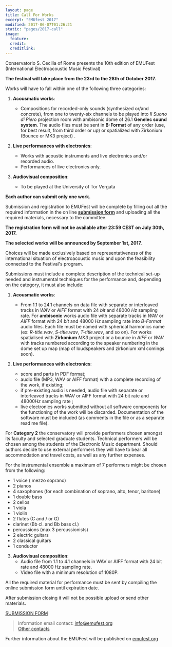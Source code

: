 ```yaml
---
layout: page
title: Call For Works
excerpt: "EMUfest 2017"
modified: 2017-06-07T01:26:21
static: "pages/2017-call"
image:
  feature:
  credit:
  creditlink:
---
```


Conservatorio S. Cecilia of Rome presents the 10th edition of EMUFest   
(International Electroacoustic Music Festival)

**The festival will take place from the 23rd to the 28th of October 2017.**

Works will have to fall within one of the following three categories:

 1. **Acousmatic works**:
    - Compositions for recorded-only sounds (synthesized or/and concrete), from one to twenty-six  channels to be played into  *Il Suono di Piero* projection room with ambisonic dome of 26.1 **Genelec sound system**. The audio files must be sent in **B-Format** of any order (use, for best result, from third order or up) or spatialized with Zirkonium (Bounce or MK3 project)  .

2. **Live performances with electronics**:   
    - Works with acoustic instruments and live electronics and/or recorded audio.
    - Performances of live electronics only.

3. **Audiovisual composition**:   
    - To be played at the University of Tor Vergata

**Each author can submit only one work.**

Submission and registration to EMUFest will be complete by filling out all the required information in the on line **[submission form](https://easychair.org/conferences/?conf=emufest2017)** and uploading all the required materials, necessary to the committee.

**The registration form will not be available after 23:59 CEST on July 30th, 2017.**

**The selected works will be announced by September 1st, 2017.**

Choices will be made exclusively based on representativeness of the international situation of electroacoustic music and upon the feasibility connected to the Festival's program.

Submissions must include a complete description of the technical set-up needed and instrumental techniques for the performance and, depending on the category, it must also include:

1. **Acousmatic works**:
   - From 1.1 to 24.1 channels on data file with separate or interleaved tracks in *WAV* or *AIFF* format with 24 *bit* and 48000 *Hz* sampling rate.
   For **ambisonic** works audio file with separate tracks in *WAV* or *AIFF* format with 24 *bit* and 48000 *Hz* sampling rate into *B-Format* audio files. Each file must be named with spherical harmonics name (ex: *R-title.wav*, *S-title.wav*, *T-title.wav*, and so on).
   For works spatialised with **Zirkonium** *MK3* project or a bounce in *AIFF* or *WAV* with tracks numbered according to the speaker numbering in the dome set up map (map of loudspeakers and zirkonium xml comings soon).

2. **Live performances with electronics**:
    - score and parts in PDF format;
    - audio file (MP3, WAV or AIFF format) with a complete recording of the work, if existing;
    - if pre-existing audio is needed, audio file with separate or interleaved tracks in WAV or AIFF format with 24 bit rate and 48000*Hz*       sampling rate ;
    - live electronics works submitted without all software components for the functioning of the work will be discarded. Documentation of       the software must be included (as comments in the file or as a separate read me file).

For **Category 2** the conservatory will provide performers chosen amongst its faculty and selected graduate students. Technical performers will be chosen among the students of the Electronic Music department. Should authors decide to use external performers they will have to bear all accommodation and travel costs, as well as any further expenses.

For the instrumental ensemble a maximum of 7 performers might be chosen from the following:

  - 1 voice ( mezzo soprano)
  - 2 pianos  
  - 4 saxophones (for each combination of soprano, alto, tenor, baritone)
  - 1 double bass
  - 2 cellos  
  - 1 viola
  - 1 violin
  - 2 flutes (C and / or G)
  - clarinet (Bb cl. and Bb bass cl.)
  - percussions (max 3 percussionists)
  - 2 electric guitars
  - 2 classical guitars
  - 1 conductor

3. **Audiovisual composition**:   
    - Audio file from 1.1 to 4.1 channels in WAV or AIFF format with 24 bit rate and 48000 *Hz* sampling rate.
    - Video file with a minimum resolution of 1080P.

All the required material for performance must be sent by compiling the online submission form until expiration date.

After submission closing it will not be possible upload or send other materials.

<div markdown="0">
  <a href="https://easychair.org/conferences/?conf=emufest2017" class="mybtn">SUBMISSION FORM</a>
</div>

> Information email contact: [info@emufest.org](info@emufest.org)   
> [Other contacts](http://www.emufest.org/about/#contacts)

Further information about the EMUFest will be published on [emufest.org](http://www.emufest.org)
